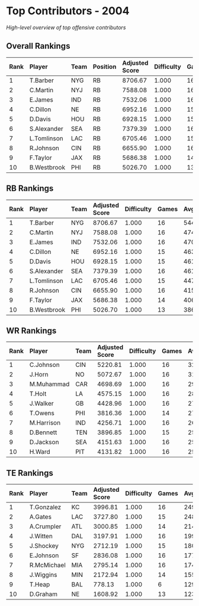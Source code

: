 # Top Contributors - 2004

*High-level overview of top offensive contributors*

## Overall Rankings

| Rank | Player      | Team | Position | Adjusted Score | Difficulty | Games | Avg/Game | Typical | Consistency | Trend      |
| :----| :-----------| :----| :--------| :--------------| :----------| :-----| :--------| :-------| :-----------| :----------|
| 1    | T.Barber    | NYG  | RB       | 8706.67        | 1.000      | 16    | 544.17   | 559.32  | 8/2/6       | Decreasing |
| 2    | C.Martin    | NYJ  | RB       | 7588.08        | 1.000      | 16    | 474.25   | 497.13  | 8/2/6       | Stable     |
| 3    | E.James     | IND  | RB       | 7532.06        | 1.000      | 16    | 470.75   | 503.49  | 6/4/6       | Stable     |
| 4    | C.Dillon    | NE   | RB       | 6952.16        | 1.000      | 15    | 463.48   | 442.31  | 6/3/6       | Stable     |
| 5    | D.Davis     | HOU  | RB       | 6928.15        | 1.000      | 15    | 461.88   | 466.88  | 5/4/6       | Increasing |
| 6    | S.Alexander | SEA  | RB       | 7379.39        | 1.000      | 16    | 461.21   | 462.25  | 8/1/7       | Stable     |
| 7    | L.Tomlinson | LAC  | RB       | 6705.46        | 1.000      | 15    | 447.03   | 452.07  | 5/1/9       | Increasing |
| 8    | R.Johnson   | CIN  | RB       | 6655.90        | 1.000      | 16    | 415.99   | 368.21  | 8/2/6       | Increasing |
| 9    | F.Taylor    | JAX  | RB       | 5686.38        | 1.000      | 14    | 406.17   | 418.85  | 6/3/5       | Increasing |
| 10   | B.Westbrook | PHI  | RB       | 5026.70        | 1.000      | 13    | 386.67   | 397.43  | 5/3/5       | Increasing |

## RB Rankings

| Rank | Player      | Team | Adjusted Score | Difficulty | Games | Avg/Game | Typical | Consistency | Trend      |
| :----| :-----------| :----| :--------------| :----------| :-----| :--------| :-------| :-----------| :----------|
| 1    | T.Barber    | NYG  | 8706.67        | 1.000      | 16    | 544.17   | 559.32  | 8/2/6       | Decreasing |
| 2    | C.Martin    | NYJ  | 7588.08        | 1.000      | 16    | 474.25   | 497.13  | 8/2/6       | Stable     |
| 3    | E.James     | IND  | 7532.06        | 1.000      | 16    | 470.75   | 503.49  | 6/4/6       | Stable     |
| 4    | C.Dillon    | NE   | 6952.16        | 1.000      | 15    | 463.48   | 442.31  | 6/3/6       | Stable     |
| 5    | D.Davis     | HOU  | 6928.15        | 1.000      | 15    | 461.88   | 466.88  | 5/4/6       | Increasing |
| 6    | S.Alexander | SEA  | 7379.39        | 1.000      | 16    | 461.21   | 462.25  | 8/1/7       | Stable     |
| 7    | L.Tomlinson | LAC  | 6705.46        | 1.000      | 15    | 447.03   | 452.07  | 5/1/9       | Increasing |
| 8    | R.Johnson   | CIN  | 6655.90        | 1.000      | 16    | 415.99   | 368.21  | 8/2/6       | Increasing |
| 9    | F.Taylor    | JAX  | 5686.38        | 1.000      | 14    | 406.17   | 418.85  | 6/3/5       | Increasing |
| 10   | B.Westbrook | PHI  | 5026.70        | 1.000      | 13    | 386.67   | 397.43  | 5/3/5       | Increasing |

## WR Rankings

| Rank | Player     | Team | Adjusted Score | Difficulty | Games | Avg/Game | Typical | Consistency | Trend      |
| :----| :----------| :----| :--------------| :----------| :-----| :--------| :-------| :-----------| :----------|
| 1    | C.Johnson  | CIN  | 5220.81        | 1.000      | 16    | 326.30   | 262.61  | 7/2/7       | Increasing |
| 2    | J.Horn     | NO   | 5072.67        | 1.000      | 16    | 317.04   | 335.45  | 8/1/7       | Stable     |
| 3    | M.Muhammad | CAR  | 4698.69        | 1.000      | 16    | 293.67   | 289.55  | 8/0/8       | Increasing |
| 4    | T.Holt     | LA   | 4575.15        | 1.000      | 16    | 285.95   | 256.71  | 8/1/7       | Increasing |
| 5    | J.Walker   | GB   | 4428.96        | 1.000      | 16    | 276.81   | 272.26  | 8/2/6       | Stable     |
| 6    | T.Owens    | PHI  | 3816.36        | 1.000      | 14    | 272.60   | 262.43  | 7/0/7       | Decreasing |
| 7    | M.Harrison | IND  | 4256.71        | 1.000      | 16    | 266.04   | 253.63  | 6/3/7       | Stable     |
| 8    | D.Bennett  | TEN  | 3896.85        | 1.000      | 15    | 259.79   | 218.19  | 6/1/8       | Increasing |
| 9    | D.Jackson  | SEA  | 4151.63        | 1.000      | 16    | 259.48   | 251.92  | 8/1/7       | Decreasing |
| 10   | H.Ward     | PIT  | 4131.82        | 1.000      | 16    | 258.24   | 212.20  | 8/0/8       | Decreasing |

## TE Rankings

| Rank | Player      | Team | Adjusted Score | Difficulty | Games | Avg/Game | Typical | Consistency | Trend      |
| :----| :-----------| :----| :--------------| :----------| :-----| :--------| :-------| :-----------| :----------|
| 1    | T.Gonzalez  | KC   | 3996.81        | 1.000      | 16    | 249.80   | 230.56  | 6/2/8       | Stable     |
| 2    | A.Gates     | LAC  | 3727.80        | 1.000      | 15    | 248.52   | 248.11  | 5/2/8       | Stable     |
| 3    | A.Crumpler  | ATL  | 3000.85        | 1.000      | 14    | 214.35   | 183.98  | 7/0/7       | Increasing |
| 4    | J.Witten    | DAL  | 3197.91        | 1.000      | 16    | 199.87   | 184.52  | 7/1/8       | Stable     |
| 5    | J.Shockey   | NYG  | 2712.19        | 1.000      | 15    | 180.81   | 205.81  | 7/4/4       | Increasing |
| 6    | E.Johnson   | SF   | 2836.08        | 1.000      | 16    | 177.25   | 150.93  | 8/0/8       | Decreasing |
| 7    | R.McMichael | MIA  | 2795.14        | 1.000      | 16    | 174.70   | 169.03  | 7/1/8       | Decreasing |
| 8    | J.Wiggins   | MIN  | 2172.94        | 1.000      | 14    | 155.21   | 139.02  | 4/2/8       | Increasing |
| 9    | T.Heap      | BAL  | 778.13         | 1.000      | 6     | 129.69   | 104.05  | 2/0/4       | Increasing |
| 10   | D.Graham    | NE   | 1608.92        | 1.000      | 13    | 123.76   | 166.15  | 6/0/7       | Decreasing |

